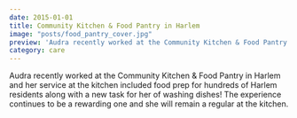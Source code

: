```yaml
---
date: 2015-01-01
title: Community Kitchen & Food Pantry in Harlem
image: "posts/food_pantry_cover.jpg"
preview: 'Audra recently worked at the Community Kitchen & Food Pantry in Harlem and her service at the kitchen included food prep for hundreds of Harlem residents along with a new task for her of washing dishes'
category: care
---
```


Audra recently worked at the Community Kitchen & Food Pantry in Harlem and her service at the kitchen included food prep for hundreds of Harlem residents along with a new task for her of washing dishes! The experience continues to be a rewarding one and she will remain a regular at the kitchen.
